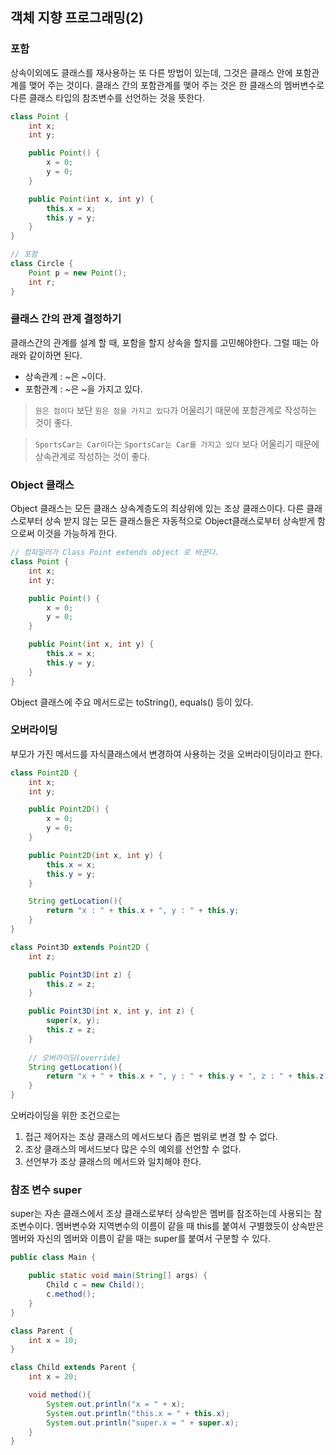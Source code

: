 ## 객체 지향 프로그래밍(2)

### 포함
상속이외에도 클래스를 재사용하는 또 다른 방법이 있는데, 그것은 클래스 안에 포함관계를 맺어 주는 것이다. 클래스 간의 포함관계를 맺어 주는 것은 한 클래스의 멤버변수로 다른 클래스 타입의 참조변수를 선언하는 것을 뜻한다.
```java
class Point {
    int x;
    int y;

    public Point() {
        x = 0;
        y = 0;
    }

    public Point(int x, int y) {
        this.x = x;
        this.y = y;
    }
}

// 포함
class Circle {
    Point p = new Point();
    int r;
}
```

### 클래스 간의 관계 결정하기
클래스간의 관계를 설계 할 때, 포함을 할지 상속을 할지를 고민해야한다. 그럴 때는 아래와 같이하면 된다.
- 상속관계 : ~은 ~이다.
- 포함관계 : ~은 ~을 가지고 있다.

> `원은 점이다` 보단 `원은 점을 가지고 있다`가 어울리기 때문에 포함관계로 작성하는 것이 좋다.   

> `SportsCar는 Car이다`는 `SportsCar는 Car를 가지고 있다` 보다 어울리기 때문에 상속관계로 작성하는 것이 좋다.

### Object 클래스
Object 클래스는 모든 클래스 상속계층도의 최상위에 있는 조상 클래스이다. 다른 클래스로부터 상속 받지 않는 모든 클래스들은 자동적으로 Object클래스로부터 상속받게 함으로써 이것을 가능하게 한다.   
```java
// 컴파일러가 Class Point extends object 로 바꾼다.
class Point {
    int x;
    int y;

    public Point() {
        x = 0;
        y = 0;
    }

    public Point(int x, int y) {
        this.x = x;
        this.y = y;
    }
}
```
Object 클래스에 주요 메서드로는 toString(), equals() 등이 있다.

### 오버라이딩
부모가 가진 메서드를 자식클래스에서 변경하여 사용하는 것을 오버라이딩이라고 한다.
```java
class Point2D {
    int x;
    int y;

    public Point2D() {
        x = 0;
        y = 0;
    }

    public Point2D(int x, int y) {
        this.x = x;
        this.y = y;
    }

    String getLocation(){
        return "x : " + this.x + ", y : " + this.y;
    }
}

class Point3D extends Point2D {
    int z;

    public Point3D(int z) {
        this.z = z;
    }

    public Point3D(int x, int y, int z) {
        super(x, y);
        this.z = z;
    }
    
    // 오버라이딩(override)
    String getLocation(){
        return "x + " + this.x + ", y : " + this.y + ", z : " + this.z;
    }
}
```
오버라이딩을 위한 조건으로는
1. 접근 제어자는 조상 클래스의 메서드보다 좁은 범위로 변경 할 수 없다.
2. 조상 클래스의 메서드보다 많은 수의 예외를 선언할 수 없다.
3. 선언부가 조상 클래스의 메서드와 일치해야 한다. 

### 참조 변수 super
super는 자손 클래스에서 조상 클래스로부터 상속받은 멤버를 참조하는데 사용되는 참조변수이다. 멤버변수와 지역변수의 이름이 같을 때 this를 붙여서 구별했듯이 상속받은 멤버와 자신의 멤버와 이름이 같을 때는 super를 붙여서 구분할 수 있다.
```java
public class Main {

    public static void main(String[] args) {
        Child c = new Child();
        c.method();
    }
}

class Parent {
    int x = 10;
}

class Child extends Parent {
    int x = 20;

    void method(){
        System.out.println("x = " + x);
        System.out.println("this.x = " + this.x);
        System.out.println("super.x = " + super.x);
    }
}
```



